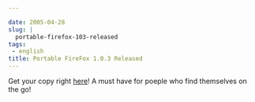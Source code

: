 ```yaml
---

date: 2005-04-28
slug: |
  portable-firefox-103-released
tags:
 - english
title: Portable FireFox 1.0.3 Released
---
```


Get your copy right
[here](http://johnhaller.com/jh/mozilla/portable_firefox/)! A must have
for poeple who find themselves on the go!

